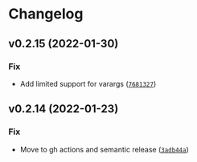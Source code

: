 # Changelog

<!--next-version-placeholder-->

## v0.2.15 (2022-01-30)
### Fix
* Add limited support for varargs ([`7681327`](https://github.com/vberlier/narmock/commit/76813273b724905bf2ca42168d16c90432949358))

## v0.2.14 (2022-01-23)
### Fix
* Move to gh actions and semantic release ([`3adb44a`](https://github.com/vberlier/narmock/commit/3adb44a7633c8feddf61357bb30e7f9204682217))

